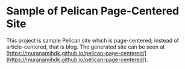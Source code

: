 # Sample of Pelican Page-Centered Site

This project is sample Pelican site which is page-centered; instead of article-centered, that is blog.
The generated site can be seen at [https://muranamihdk.github.io/pelican-page-centered/](https://muranamihdk.github.io/pelican-page-centered/).
